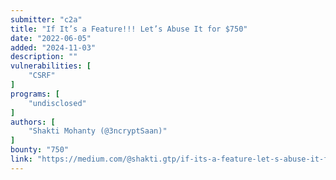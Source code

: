 ```yaml
---
submitter: "c2a"
title: "If It’s a Feature!!! Let’s Abuse It for $750"
date: "2022-06-05"
added: "2024-11-03"
description: ""
vulnerabilities: [
    "CSRF"
]
programs: [
    "undisclosed"
]
authors: [
    "Shakti Mohanty (@3ncryptSaan)"
]
bounty: "750"
link: "https://medium.com/@shakti.gtp/if-its-a-feature-let-s-abuse-it-for-750-19cfb9848d4b"
---
```




